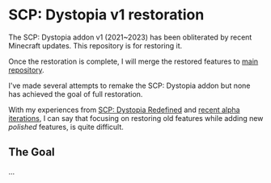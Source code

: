 # SCP: Dystopia v1 restoration

The SCP: Dystopia addon v1 (2021~2023) has been obliterated by recent Minecraft updates.
This repository is for restoring it.

Once the restoration is complete, I will merge the restored features to [main repository](https://github.com/lc-studios-mc/scp-dystopia).

I've made several attempts to remake the SCP: Dystopia addon but none has achieved the goal of full restoration.

With my experiences from [SCP: Dystopia Redefined](https://mcpedl.com/scp-dystopia-redefined/) and [recent alpha iterations](https://github.com/lc-studios-mc/scp-dystopia),
I can say that focusing on restoring old features while adding new *polished* features, is quite difficult.

## The Goal

...
